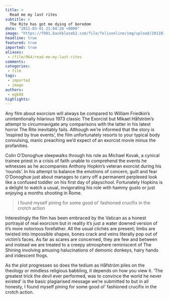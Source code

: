 ```yaml
---
title: >
  Read me my last rites
subtitle: >
  The Rite has got me dying of boredom
date: "2011-03-01 21:04:28 +0000"
image: "https://f001.backblazeb2.com/file/felixonline/img/upload/201103012103-ks607-theritet.jpg"
headline: true
featured: true
imported: true
aliases:
 - /film/964/read-me-my-last-rites
comments:
categories:
 - film
tags:
 - imported
 - image
authors:
 - egk08
highlights:
---
```


Any film about exorcism will always be compared to William Friedkin’s unintentionally hilarious 1973 classic The Exorcist but Mikael Håfström’s attempt to circumnavigate any comparisons with the latter in his latest horror The Rite inevitably fails. Although we’re informed that the story is ‘inspired by true events’, the film unfortunately resorts to your typical body convulsing, manic preaching we’d expect of an exorcist movie minus the profanities.

Colin O’Donoghue sleepwalks through his role as Michael Kovak, a cynical trainee priest in a crisis of faith unable to comprehend the events he witnesses as he accompanies Anthony Hopkin’s veteran exorcist during his ‘rounds’. In his attempt to balance the emotions of concern, guilt and fear O’Donoghue just about manages to carry off a permanent perplexed look like a confused toddler on his first day of playschool. Fortunately Hopkins is a delight to watch a usual, invigorating his role with hammy gusto or just enjoying a months shooting in Rome.

> I found myself pining for some good ol’ fashioned crucifix in the crotch action

Interestingly the film has been embraced by the Vatican as a honest portrayal of real exorcism but in reality it’s just a water downed version of it’s more notorious forefather. All the usual clichés are present; limbs are twisted into impossible shapes, bones crack and veins literally pop out of victim’s faces. As far as scares are concerned, they are few and between and instead we are treated to a creepy atmosphere reminiscent of The Shining involving amusing halucinations of demonic donkeys, hairy hands and iridescent frogs.

As the plot progresses so does the tedium as Håfström piles on the theology or mindless religious babbling, it depends on how you view it. ‘The greatest trick the devil ever performed, was to convince the world he never existed’ is the basic plagiarised message we’re submitted to but in all honesty, I found myself pining for some good ol’ fashioned crucifix in the crotch action.
